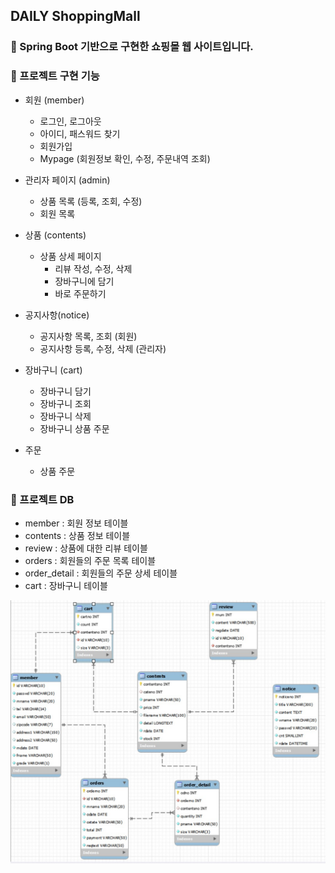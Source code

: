 ## DAILY ShoppingMall

### **🎯 Spring Boot 기반으로 구현한 쇼핑몰 웹 사이트입니다.**

### 📜 프로젝트 구현 기능

- 회원 (member)

  - 로그인, 로그아웃
  - 아이디, 패스워드 찾기
  - 회원가입
  - Mypage (회원정보 확인, 수정, 주문내역 조회)

- 관리자 페이지 (admin)

  - 상품 목록 (등록, 조회, 수정)
  - 회원 목록

- 상품 (contents)

  - 상품 상세 페이지
    - 리뷰 작성, 수정, 삭제
    - 장바구니에 담기
    - 바로 주문하기

- 공지사항(notice)

  - 공지사항 목록, 조회 (회원)
  - 공지사항 등록, 수정, 삭제 (관리자)

- 장바구니 (cart)

  - 장바구니 담기
  - 장바구니 조회
  - 장바구니 삭제
  - 장바구니 상품 주문

- 주문
  - 상품 주문

### 📜 프로젝트 DB

- member : 회원 정보 테이블
- contents : 상품 정보 테이블
- review : 상품에 대한 리뷰 테이블
- orders : 회원들의 주문 목록 테이블
- order_detail : 회원들의 주문 상세 테이블
- cart : 장바구니 테이블

![shopping](https://github.com/yuseons/TIL/blob/master/image/shopping.jpg)
